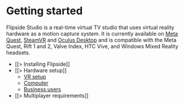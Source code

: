 # Getting started

Flipside Studio is a real-time virtual TV studio that uses virtual reality hardware as a motion capture system. It is currently available on [Meta Quest](#), [SteamVR](http://store.steampowered.com/app/495800/Flipside_Studio/) and [Oculus Desktop](https://www.oculus.com/experiences/rift/750910405009643/) and is compatible with the Meta Quest, Rift 1 and 2, Valve Index, HTC Vive, and Windows Mixed Reality headsets.

* [[> Installing Flipside]]
* [[> Hardware setup]]
  * [ VR setup ](/docs/2023.1/studio/getting-started/hardware-setup#vr-setup)
  * [ Computer ](/docs/2023.1/studio/getting-started/hardware-setup#computer)
  * [ Business users ](/docs/2023.1/studio/getting-started/hardware-setup#business-users)
* [[> Multiplayer requirements]]
